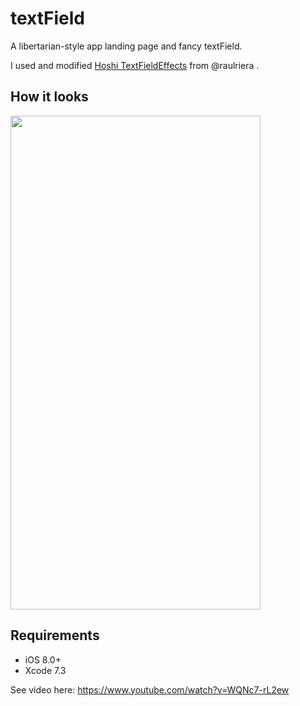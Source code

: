 # textField

A libertarian-style app landing page and fancy textField.

I used and modified <a href="https://github.com/raulriera/TextFieldEffects">Hoshi TextFieldEffects</a> from @raulriera .

## How it looks

<img src="https://cloud.githubusercontent.com/assets/10540496/24723730/3260c2cc-1a7b-11e7-9f69-7ca16dadd615.gif" width="400" height="790">

## Requirements

- iOS 8.0+
- Xcode 7.3

See video here:
https://www.youtube.com/watch?v=WQNc7-rL2ew
